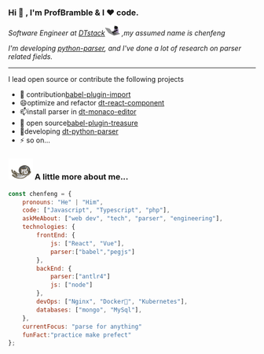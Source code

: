 ### Hi 👋 , I'm ProfBramble & I ❤️ code.
<p><em>Software Engineer at <a href="https://github.com/DTStack">DTstack</a><img src="./codingCat.gif" width="30"> ,my assumed name is chenfeng
</em></p>
<p><em>I'm developing <a href="#">python-parser</a>, and I've done a lot of research on parser related fields.</em></p>

----
I lead open source or contribute the following projects
- 👯 contribution[babel-plugin-import](https://github.com/ant-design/babel-plugin-import)
- 😄optimize and refactor [dt-react-component](https://github.com/DTStack/dt-react-component)
- 📫install parser in [dt-monaco-editor](https://github.com/DTStack/dt-react-monaco-editor)
- 🤔 open source[babel-plugin-treasure](https://github.com/DTStack/babel-plugin-treasure)
- 🌱developing [dt-python-parser]()
- ⚡ so on...

### <img src="./flyCat.gif" width="50"> A little more about me...  
```javascript
const chenfeng = {
    pronouns: "He" | "Him",
    code: ["Javascript", "Typescript", "php"],
    askMeAbout: ["web dev", "tech", "parser", "engineering"],
    technologies: {
        frontEnd: {
            js: ["React", "Vue"],
            parser:["babel","pegjs"]
        },
        backEnd: {
            parser:["antlr4"]
            js: ["node"]
        },
        devOps: ["Nginx", "Docker🐳", "Kubernetes"],
        databases: ["mongo", "MySql"],
    },
    currentFocus: "parse for anything"
    funFact:"practice make prefect"
};